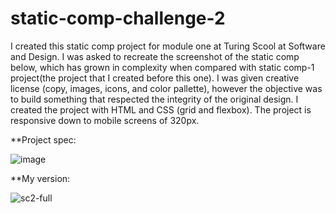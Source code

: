# static-comp-challenge-2

I created this static comp project for module one at Turing Scool at Software and Design. I was asked to recreate the screenshot of the static comp below, which has grown in complexity when compared with static comp-1 project(the project that I created before this one). 
I was given creative license (copy, images, icons, and color pallette), however the objective was to build something that respected the integrity of the original design. I created the project with HTML and CSS (grid and flexbox). The project is responsive down to mobile screens of 320px.

**Project spec:


![image](https://user-images.githubusercontent.com/40863560/50407784-58a45200-079b-11e9-8cd0-d260fd7a3221.png)


**My version:


![sc2-full](https://user-images.githubusercontent.com/40863560/50551416-2d0ee500-0c3d-11e9-827c-a589e8fc48a2.jpg)
